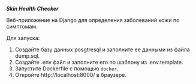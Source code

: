 ***Skin Health Checker***

Веб-приложение на Django для определения заболеваний кожи по симптомам.

Для запуска:
1. Создайте базу данных posgtresql и заполните ее данными из файла dump.sql.
2. Создайте .env файл и заполните его по шаблону из .env.template.
3. Запустите Dockerfile с помощью `docker`.
4. Откройте http://localhost:8000/ в браузере.